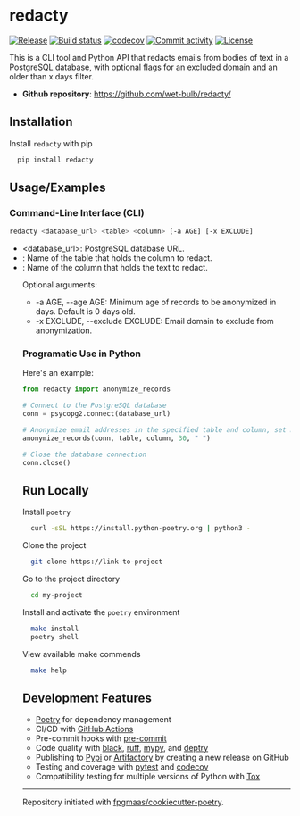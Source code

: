 # redacty

[![Release](https://img.shields.io/github/v/release/wet-bulb/redacty)](https://img.shields.io/github/v/release/wet-bulb/redacty)
[![Build status](https://img.shields.io/github/actions/workflow/status/wet-bulb/redacty/main.yml?branch=main)](https://github.com/wet-bulb/redacty/actions/workflows/main.yml?query=branch%3Amain)
[![codecov](https://codecov.io/gh/wet-bulb/redacty/branch/main/graph/badge.svg)](https://codecov.io/gh/wet-bulb/redacty)
[![Commit activity](https://img.shields.io/github/commit-activity/m/wet-bulb/redacty)](https://img.shields.io/github/commit-activity/m/wet-bulb/redacty)
[![License](https://img.shields.io/github/license/wet-bulb/redacty)](https://img.shields.io/github/license/wet-bulb/redacty)

This is a CLI tool and Python API that redacts emails from bodies of text in a PostgreSQL database, with optional flags for an excluded domain and an older than x days filter.

- **Github repository**: <https://github.com/wet-bulb/redacty/>


## Installation

Install `redacty` with pip

```bash
  pip install redacty
```
    
## Usage/Examples
### Command-Line Interface (CLI)

``` bash
redacty <database_url> <table> <column> [-a AGE] [-x EXCLUDE]
```

- <database_url>: PostgreSQL database URL.
- <table>: Name of the table that holds the column to redact.
- <column>: Name of the column that holds the text to redact.

Optional arguments:

- -a AGE, --age AGE: Minimum age of records to be anonymized in days. Default is 0 days old.
- -x EXCLUDE, --exclude EXCLUDE: Email domain to exclude from anonymization.

### Programatic Use in Python
Here's an example:

``` python
from redacty import anonymize_records

# Connect to the PostgreSQL database
conn = psycopg2.connect(database_url)

# Anonymize email addresses in the specified table and column, set minimum age, and no excluded domains
anonymize_records(conn, table, column, 30, " ")

# Close the database connection
conn.close()
```
## Run Locally

Install `poetry`

```bash
  curl -sSL https://install.python-poetry.org | python3 -
```

Clone the project

```bash
  git clone https://link-to-project
```

Go to the project directory

```bash
  cd my-project
```

Install and activate the `poetry` environment

```bash
  make install
  poetry shell
```

View available make commends

```bash
  make help
```
## Development Features

- [Poetry](https://python-poetry.org/) for dependency management
- CI/CD with [GitHub Actions](https://github.com/features/actions)
- Pre-commit hooks with [pre-commit](https://pre-commit.com/)
- Code quality with [black](https://pypi.org/project/black/), [ruff](https://github.com/charliermarsh/ruff), [mypy](https://mypy.readthedocs.io/en/stable/), and [deptry](https://github.com/fpgmaas/deptry/)
- Publishing to [Pypi](https://pypi.org) or [Artifactory](https://jfrog.com/artifactory) by creating a new release on GitHub
- Testing and coverage with [pytest](https://docs.pytest.org/en/7.1.x/) and [codecov](https://about.codecov.io/)
- Compatibility testing for multiple versions of Python with [Tox](https://tox.wiki/en/latest/)


---

Repository initiated with [fpgmaas/cookiecutter-poetry](https://github.com/fpgmaas/cookiecutter-poetry).